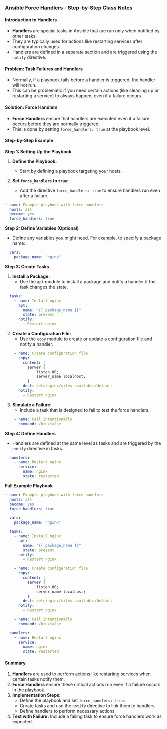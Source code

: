 ### Ansible Force Handlers - Step-by-Step Class Notes

#### Introduction to Handlers
- **Handlers** are special tasks in Ansible that are run only when notified by other tasks.
- They are typically used for actions like restarting services after configuration changes.
- Handlers are defined in a separate section and are triggered using the `notify` directive.

#### Problem: Task Failures and Handlers
- Normally, if a playbook fails before a handler is triggered, the handler will not run.
- This can be problematic if you need certain actions (like cleaning up or restarting a service) to always happen, even if a failure occurs.

#### Solution: Force Handlers
- **Force Handlers** ensure that handlers are executed even if a failure occurs before they are normally triggered.
- This is done by setting `force_handlers: true` at the playbook level.

#### Step-by-Step Example

**Step 1: Setting Up the Playbook**

1. **Define the Playbook:**
   - Start by defining a playbook targeting your hosts.

2. **Set `force_handlers` to `true`:**
   - Add the directive `force_handlers: true` to ensure handlers run even after a failure.

```yaml
- name: Example playbook with force handlers
  hosts: all
  become: yes
  force_handlers: true
```

**Step 2: Define Variables (Optional)**
- Define any variables you might need. For example, to specify a package name:

```yaml
  vars:
    package_name: "nginx"
```

**Step 3: Create Tasks**

1. **Install a Package:**
   - Use the `apt` module to install a package and notify a handler if the task changes the state.

```yaml
  tasks:
    - name: Install nginx
      apt:
        name: "{{ package_name }}"
        state: present
      notify:
        - Restart nginx
```

2. **Create a Configuration File:**
   - Use the `copy` module to create or update a configuration file and notify a handler.

```yaml
    - name: Create configuration file
      copy:
        content: |
          server {
              listen 80;
              server_name localhost;
          }
        dest: /etc/nginx/sites-available/default
      notify:
        - Restart nginx
```

3. **Simulate a Failure:**
   - Include a task that is designed to fail to test the force handlers.

```yaml
    - name: Fail intentionally
      command: /bin/false
```

**Step 4: Define Handlers**

- Handlers are defined at the same level as tasks and are triggered by the `notify` directive in tasks.

```yaml
  handlers:
    - name: Restart nginx
      service:
        name: nginx
        state: restarted
```

**Full Example Playbook**

```yaml
- name: Example playbook with force handlers
  hosts: all
  become: yes
  force_handlers: true

  vars:
    package_name: "nginx"

  tasks:
    - name: Install nginx
      apt:
        name: "{{ package_name }}"
        state: present
      notify:
        - Restart nginx

    - name: Create configuration file
      copy:
        content: |
          server {
              listen 80;
              server_name localhost;
          }
        dest: /etc/nginx/sites-available/default
      notify:
        - Restart nginx

    - name: Fail intentionally
      command: /bin/false

  handlers:
    - name: Restart nginx
      service:
        name: nginx
        state: restarted
```

#### Summary

1. **Handlers** are used to perform actions like restarting services when certain tasks notify them.
2. **Force Handlers** ensure these critical actions run even if a failure occurs in the playbook.
3. **Implementation Steps:**
   - Define the playbook and set `force_handlers: true`.
   - Create tasks and use the `notify` directive to link them to handlers.
   - Define handlers to perform necessary actions.
4. **Test with Failure:** Include a failing task to ensure force handlers work as expected.
